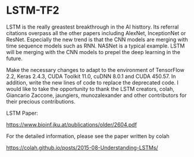 # LSTM-TF2

LSTM is the really greastest breakthrough in the AI histtory. Its referral citations overpass all the other papers including 
AlexNet, InceptionNet or ResNet. Especially the new trend is that the CNN models are merging with time sequence models such 
as RNN. NASNet is a typical example. LSTM will be merging with the CNN models to prepel the deep learning in the future. 

Make the necessary changes to adapt to the environment of TensorFlow 2.2, Keras 2.4.3, CUDA Toolkit 11.0, cuDNN 8.0.1 and CUDA 
450.57. In addition, write the new lines of code to replace the deprecated code. I would like to take the opportunity to thank 
the LSTM creators, colah, Giancario Zaccone, jaungiers, munozalexander and other contributors for their precious contributions. 

LSTM Paper:

https://www.bioinf.jku.at/publications/older/2604.pdf

For the detailed information, please see the paper written by colah

https://colah.github.io/posts/2015-08-Understanding-LSTMs/
